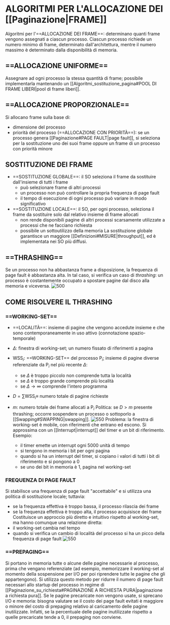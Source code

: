 # ALGORITMI PER L'ALLOCAZIONE DEI [[Paginazione|FRAME]]
Algoritmi per l'==ALLOCAZIONE DEI FRAME==: determinano quanti frame vengono assegnati a ciascun processo.
Ciascun processo richiede un numero minimo di frame, determinato dall'architettura, mentre il numero massimo è determinato dalla disponibilità di memoria.

## ==ALLOCAZIONE UNIFORME==
Assegnare ad ogni processo la stessa quantità di frame; possibile implementarla mantenando un [[Algoritmi_sostituzione_pagina#POOL DI FRAME LIBERI|pool di frame liberi]].

## ==ALLOCAZIONE PROPORZIONALE==
Si allocano frame sulla base di:
- dimensione del processo
- priorità del processo (==ALLOCAZIONE CON PRIORITÀ==): se un processo genera [[Paginazione#PAGE FAULT|page fault]], si seleziona per la sostituzione uno dei suoi frame oppure un frame di un processo con priorità minore

## SOSTITUZIONE DEI FRAME
- ==SOSTITUZIONE GLOBALE==: il SO seleziona il frame da sostituire dall'insieme di tutti i frame
	- può selezionare frame di altri processi
	- un processo non può controllare la propria frequenza di page fault
	- il tempo di esecuzione di ogni processo può variare in modo significativo
- ==SOSTITUZIONE LOCALE==: il SO, per ogni processo, seleziona il frame da sostituire solo dal relativo insieme di frame allocati
	- non rende disponibili pagine di altri processi scarsamente utilizzate a processi che ne facciano richiesta
	- possibile un sottoutilizzo della memoria
La sostituzione globale garantisce un maggiore [[Definizioni#MISURE|throughput]], ed è implementata nei SO più diffusi.

## ==THRASHING==
Se un processo non ha abbastanza frame a disposizione, la frequenza di page fault è abbastanza alta. In tal caso, si verifica un caso di _thrashing_: un processo è costantemente occupato a spostare pagine dal disco alla memoria e viceversa.
![500](thrashing.png)

## COME RISOLVERE IL THRASHING
### ==WORKING-SET==
- ==LOCALITÀ==: insieme di pagine che vengono accedute insieme e che sono contemporaneamente in uso attivo (connotazione spazio-temporale)
- $\Delta$: finestra di working-set; un numero fissato di riferimenti a pagina
- $\text{WSS}_{i}$: ==WORKING-SET== del processo $\text{P}_{i}$; insieme di pagine diverse referenziate da $\text{P}_{i}$ nel più recente $\Delta$:
	- se $\Delta$ è troppo piccolo non comprende tutta la località
	- se $\Delta$ è troppo grande comprende più località
	- se $\Delta \rightarrow \infty$ comprende l'intero programma

- $D = \sum \text{WSS}_{i} \equiv$ numero totale di pagine richieste
- $m$: numero totale dei frame allocati a $\text{P}_{i}$
Politica: se $D > m$ presente thrashing; occorre sospendere un processo o sottoporlo a [[Swapping#SWAPPING|swapping]].
![550](working-set.png)
Problema: la finestra di working-set è mobile, con riferimenti che entrano ed escono. Si approssima con un [[Interrupt|interrupt]] del timer e un bit di riferimento.
Esempio:
	- il timer emette un interrupt ogni 5000 unità di tempo
	- si tengono in memoria i bit per ogni pagina
	- quando si ha un interrupt del timer, si copiano i valori di tutti i bit di riferimento e si pongono a 0
	- se uno dei bit in memoria è 1, pagina nel working-set

### FREQUENZA DI PAGE FAULT
Si stabilisce una frequenza di page fault "accettabile" e si utilizza una politica di sostituzione locale; tuttavia:
- se la frequenza effettiva è troppo bassa, il processo rilascia dei frame
- se la frequenza effettiva è troppo alta, il processo acquisisce dei frame
Costituisce un approccio più diretto e intuitivo rispetto al working-set, ma hanno comunque una relazione diretta:
- il working-set cambia nel tempo
- quando si verifica un cambio di località del processo si ha un picco della frequenza di page fault
![550](frequenza_page_fault.png)

### ==PREPAGING==
Si portano in memoria tutte o alcune delle pagine necessarie al processo, prima che vengano referenziate (ad esempio, memorizzare il working-set al momento della sospensione per I/O per poi riprendere tutte le pagine che gli appartengono). Si utilizza questo metodo per ridurre il numero di page fault necessari allo startup del processo in regime di [[Paginazione_su_richiesta#PAGINAZIONE A RICHIESTA PURA|paginazione a richiesta pura]].
Se le pagine precaricate non vengono usate, si sprecano I/O e memoria: bisogna valutare se il costo dei page fault evitati è maggiore o minore del costo di prepaging relativo al caricamento delle pagine inutilizzate. Infatti, se la percentuale delle pagine inutilizzate rispetto a quelle precaricate tende a 0, il prepaging non conviene.